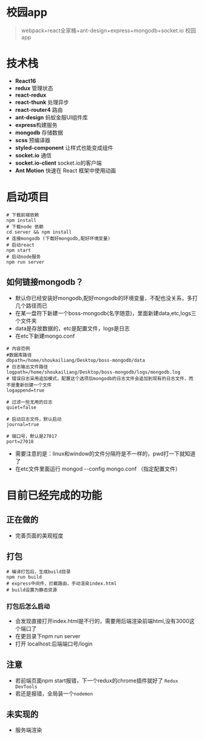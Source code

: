 # 校园app
> webpack+react全家桶+ant-design+express+mongodb+socket.io 校园app

# 技术栈
- **React16**
- **redux** 管理状态
- **react-redux**
- **react-thunk** 处理异步
- **react-router4** 路由
- **ant-design** 蚂蚁金服UI组件库
- **express**构建服务
- **mongodb** 存储数据
- **scss** 预编译器
- **styled-component** 让样式也能变成组件
- **socket.io**  通信
- **socket.io-client**  socket.io的客户端
- **Ant Motion** 快速在 React 框架中使用动画

# 启动项目
```
# 下载前端依赖
npm install 
# 下载node 依赖
cd server && npm install 
# 连接mongodb (下载好mongodb,配好环境变量)
# 启动react
npm start 
# 启动node服务
npm run server
```
## 如何链接mongodb？
- 默认你已经安装好mongodb,配好mongodb的环境变量，不配也没关系，多打几个路径而已
- 在某一盘符下新建一个boss-mongodb(名字随意)，里面新建data,etc,logs三个文件夹
- data是存放数据的，etc是配置文件，logs是日志
- 在etc下新建mongo.conf
```
# 内容范例
#数据库路径 
dbpath=/home/shoukailiang/Desktop/boss-mongodb/data
# 日志输出文件路径 
logpath=/home/shoukailiang/Desktop/boss-mongodb/logs/mongodb.log
# 错误日志采用追加模式，配置这个选项后mongodb的日志文件会追加到现有的日志文件，而不是重新创建一个文件 
logappend=true

# 过滤一些无用的日志 
quiet=false

# 启动日志文件，默认启动 
journal=true

# 端口号，默认是27017 
port=27018
```
- 需要注意的是：linux和window的文件分隔符是不一样的，pwd打一下就知道了
- 在etc文件里面运行 mongod --config mongo.conf （指定配置文件）
# 目前已经完成的功能

## 正在做的
- 完善页面的美观程度

## 打包
```
# 编译打包后，生成build目录
npm run build
# express中间件，拦截路由，手动渲染index.html
# build设置为静态资源
```

### 打包后怎么启动
- 会发现直接打开index.html是不行的，需要用后端渲染前端html,没有3000这个端口了
- 在更目录下npm run server 
- 打开 localhost:后端端口号/login

## 注意
- 若前端页面npm start报错，下一个redux的chrome插件就好了 `Redux DevTools`
- 若还是报错，全局装一个`nodemon` 

## 未实现的
- 服务端渲染

